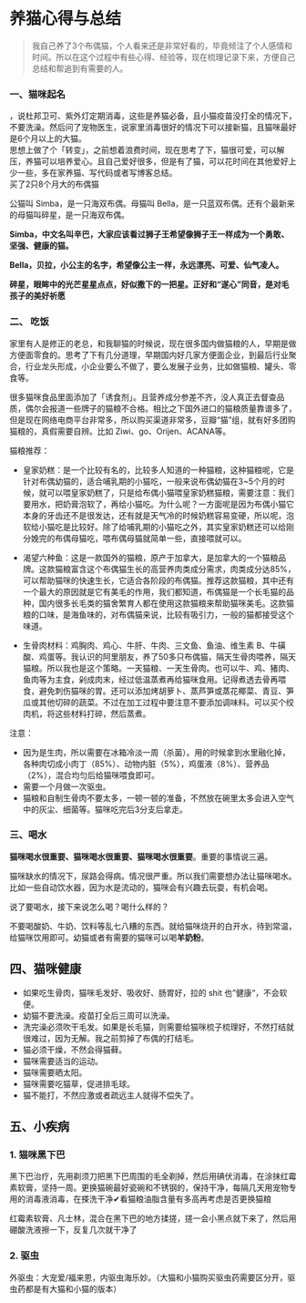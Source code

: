 # 养猫心得与总结

> 我自己养了3个布偶猫，个人看来还是非常好看的，毕竟倾注了个人感情和时间。所以在这个过程中有些心得、经验等，现在梳理记录下来，方便自己总结和帮追到有需要的人。



### 一、猫咪起名



，说杜邦卫可、紫外灯定期消毒，这些是养猫必备，且小猫疫苗没打全的情况下，不要洗澡。然后问了宠物医生，说家里消毒很好的情况下可以接新猫，且猫咪最好是6个月以上的大猫。<br>
思想上做了个「转变」，之前想着浪费时间，现在思考了下，猫很可爱，可以解压，养猫可以培养爱心。且自己爱好很多，但是有了猫，可以花时间在其他爱好上少一些，多在家养猫、写代码或者写博客总结。<br>
买了2只8个月大的布偶猫



公猫叫 Simba，是一只海双布偶。母猫叫 Bella，是一只蓝双布偶。还有个最新来的母猫叫碎星，是一只海双布偶。



**Simba，中文名叫辛巴，大家应该看过狮子王希望像狮子王一样成为一个勇敢、坚强、健康的猫。**




**Bella，贝拉，小公主的名字，希望像公主一样，永远漂亮、可爱、仙气凌人。**







**碎星，眼眸中的光芒星星点点，好似撒下的一把星。正好和“遂心”同音，是对毛孩子的美好祈愿**





### 二、 吃饭

家里有人是修正的老总，和我聊猫的时候说，现在很多国内做猫粮的人，早期是做方便面零食的。思考了下有几分道理，早期国内好几家方便面企业，到最后行业聚合，行业龙头形成，小企业要么不做了，要么发展子业务，比如做猫粮、罐头、零食等。

很多猫咪食品里面添加了「诱食剂」。且营养成分参差不齐，没人真正去督查品质，偶尔会报道一些牌子的猫粮不合格。相比之下国外进口的猫粮质量靠谱多了，但是现在网络电商平台非常多，所以购买渠道非常多，豆瓣“猫”组，就有好多团购猫粮的，真假需要自辨。比如 Ziwi、go、Orijen、ACANA等。

猫粮推荐：

- 皇家奶糕：是一个比较有名的，比较多人知道的一种猫粮，这种猫粮呢，它是针对布偶幼猫的，适合哺乳期的小猫吃，一般来说布偶幼猫在3~5个月的时候，就可以喂皇家奶糕了，只是给布偶小猫喂皇家奶糕猫粮，需要注意：我们要用水，把奶膏泡软了，再给小猫吃。为什么呢？一方面呢是因为布偶小猫它本身的牙齿还不是很发达，还有就是天气冷的时候奶糕容易变硬，所以呢，泡软给小猫吃是比较好。除了给哺乳期的小猫吃之外，其实皇家奶糕还可以给刚分娩完的布偶母猫吃，喂布偶母猫就简单一些，直接喂就可以。

- 渴望六种鱼：这是一款国外的猫粮，原产于加拿大，是加拿大的一个猫粮品牌。这款猫粮富含这个布偶猫生长的高营养肉类成分需求，肉类成分达85%，可以帮助猫咪的快速生长，它适合各阶段的布偶猫。推荐这款猫粮，其中还有一个最大的原因就是它有美毛的作用，我们都知道，布偶猫是一个长毛猫的品种，国内很多长毛类的猫舍繁育人都在使用这款猫粮来帮助猫咪美毛。这款猫粮的口味，是海鱼味的，对布偶猫来说，比较有吸引力，一般的猫都接受这个味道。

- 生骨肉材料：鸡胸肉、鸡心、牛肝、牛肉、三文鱼、鱼油、维生素 B、牛磺酸、鸡蛋等。我认识的阿里朋友，养了50多只布偶猫，隔天生骨肉喂养，隔天猫粮。所以我也是这个策略。一天猫粮、一天生骨肉。也可以牛、鸡、猪肉、鱼肉等为主食，剁成肉末，经过低温蒸煮再给猫咪食用。记得煮透去骨再喂食，避免刺伤猫咪的胃。还可以添加烤胡萝卜、蒸芦笋或蒸花椰菜、青豆、笋瓜或其他切碎的蔬菜。不过在加工过程中要注意不要添加调味料。可以买个绞肉机，将这些材料打碎，然后蒸煮。

注意：

- 因为是生肉，所以需要在冰箱冷淡一周（杀菌）。用的时候拿到水里融化掉，各种肉切成小肉丁（85%）、动物内脏（5%），鸡蛋液（8%）、营养品（2%），混合均匀后给猫咪喂食即可。
- 需要一个月做一次驱虫。
- 猫粮和自制生骨肉不要太多，一顿一顿的准备，不然放在碗里太多会进入空气中的灰尘、细菌等。猫咪吃完后3分支后拿走。



### 三、喝水

**猫咪喝水很重要、猫咪喝水很重要、猫咪喝水很重要**。重要的事情说三遍。

猫咪缺水的情况下，尿路会得病。情况很严重。所以我们需要想办法让猫咪喝水。比如一些自动饮水器，因为水是流动的，猫咪会有兴趣去玩耍，有机会喝。

说了要喝水，接下来说怎么喝？喝什么样的？

不要喝酸奶、牛奶、饮料等乱七八糟的东西。就给猫咪烧开的白开水，待到常温，给猫咪饮用即可。幼猫或者有需要的猫咪可以喝**羊奶粉**。





## 四、猫咪健康

- 如果吃生骨肉，猫咪毛发好、吸收好、肠胃好，拉的 shit 也”健康“，不会软便。
- 幼猫不要洗澡。疫苗打全后三周可以洗澡。
- 洗完澡必须吹干毛发。如果是长毛猫，则需要给猫咪梳子梳理好，不然打结就很难过，因为无解。我之前剪掉了布偶的打结毛。
- 猫必须干燥，不然会得猫藓。
- 猫咪需要适当的运动。
- 猫咪需要晒太阳。
- 猫咪需要吃猫草，促进排毛球。
- 猫不能打，不然应激或者疏远主人就得不偿失了。





## 五、小疾病

### 1. 猫咪黑下巴

黑下巴治疗，先用剃须刀把黑下巴周围的毛全剃掉，然后用碘伏消毒，在涂抹红霉素软膏，坚持一周。更换猫碗最好瓷碗和不锈钢的，保持干净，每隔几天用宠物专用的消毒液消毒，在搽洗干净✔看猫粮油脂含量有多高再考虑是否更换猫粮

红霉素软膏、凡士林，混合在黑下巴的地方揉搓，搓一会小黑点就下来了，然后用硼酸洗液擦一下，反复几次就干净了



### 2. 驱虫

外驱虫：大宠爱/福来恩，内驱虫海乐妙。（大猫和小猫购买驱虫药需要区分开，驱虫药都是有大猫和小猫的版本）




